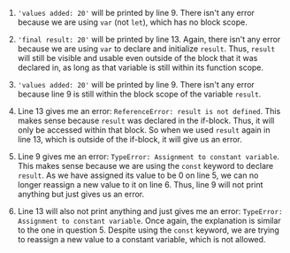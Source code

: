 1. ```'values added: 20'``` will be printed by line 9. There isn't any error because we are using ```var``` (not ```let```), which has no block scope.

2. ```'final result: 20'``` will be printed by line 13. Again, there isn't any error because we are using ```var``` to declare and initialize ```result```. Thus, ```result``` will still be visible and usable even outside of the block that it was declared in, as long as that variable is still within its function scope.
   
3. ```'values added: 20'``` will be printed by line 9. There isn't any error because line 9 is still within the block scope of the variable ```result```.
   
4. Line 13 gives me an error: ```ReferenceError: result is not defined```. This makes sense because ```result``` was declared in the if-block. Thus, it will only be accessed within that block. So when we used ```result``` again in line 13, which is outside of the if-block, it will give us an error.
   
5. Line 9 gives me an error: ```TypeError: Assignment to constant variable```. This makes sense because we are using the ```const``` keyword to declare ```result```. As we have assigned its value to be 0 on line 5, we can no longer reassign a new value to it on line 6. Thus, line 9 will not print anything but just gives us an error.
   
6. Line 13 will also not print anything and just gives me an error: ```TypeError: Assignment to constant variable```. Once again, the explanation is similar to the one in question 5. Despite using the ```const``` keyword, we are trying to reassign a new value to a constant variable, which is not allowed.

